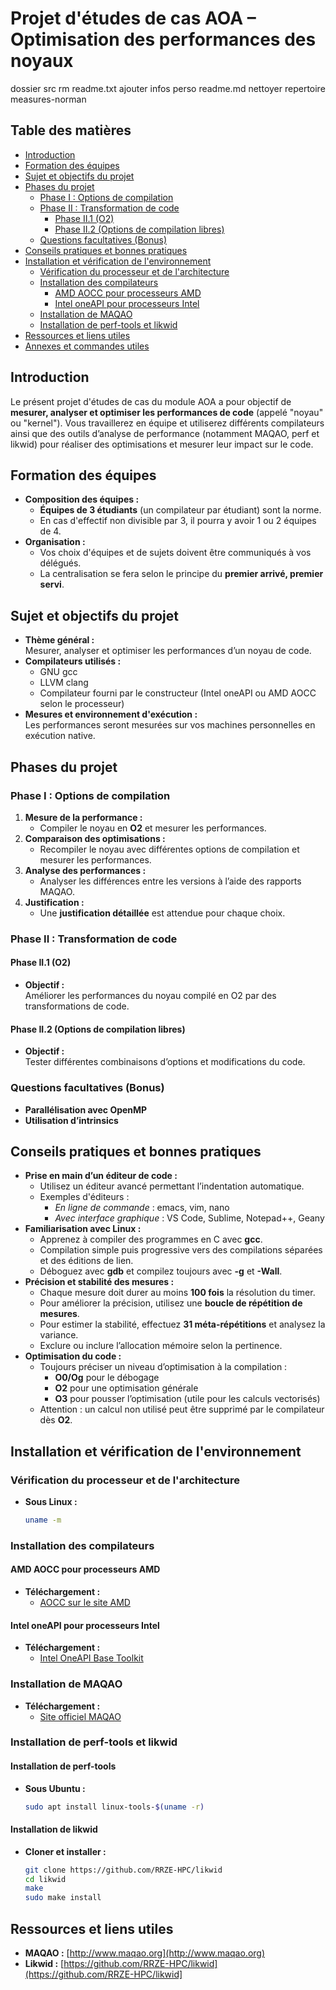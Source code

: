 # Projet d'études de cas AOA – Optimisation des performances des noyaux

dossier src
rm readme.txt
ajouter infos perso readme.md
nettoyer repertoire measures-norman


## Table des matières
- [Introduction](#introduction)
- [Formation des équipes](#formation-des-équipes)
- [Sujet et objectifs du projet](#sujet-et-objectifs-du-projet)
- [Phases du projet](#phases-du-projet)
  - [Phase I : Options de compilation](#phase-i--options-de-compilation)
  - [Phase II : Transformation de code](#phase-ii--transformation-de-code)
    - [Phase II.1 (O2)](#phase-ii1-o2)
    - [Phase II.2 (Options de compilation libres)](#phase-ii2-options-de-compilation-libres)
  - [Questions facultatives (Bonus)](#questions-facultatives-bonus)
- [Conseils pratiques et bonnes pratiques](#conseils-pratiques-et-bonnes-pratiques)
- [Installation et vérification de l'environnement](#installation-et-vérification-de-lenvironnement)
  - [Vérification du processeur et de l'architecture](#vérification-du-processeur-et-de-larchitecture)
  - [Installation des compilateurs](#installation-des-compilateurs)
    - [AMD AOCC pour processeurs AMD](#amd-aocc-pour-processeurs-amd)
    - [Intel oneAPI pour processeurs Intel](#intel-oneapi-pour-processeurs-intel)
  - [Installation de MAQAO](#installation-de-maqao)
  - [Installation de perf-tools et likwid](#installation-de-perf-tools-et-likwid)
- [Ressources et liens utiles](#ressources-et-liens-utiles)
- [Annexes et commandes utiles](#annexes-et-commandes-utiles)

## Introduction

Le présent projet d'études de cas du module AOA a pour objectif de **mesurer, analyser et optimiser les performances de code** (appelé "noyau" ou "kernel"). Vous travaillerez en équipe et utiliserez différents compilateurs ainsi que des outils d’analyse de performance (notamment MAQAO, perf et likwid) pour réaliser des optimisations et mesurer leur impact sur le code.

## Formation des équipes

- **Composition des équipes :**
  - **Équipes de 3 étudiants** (un compilateur par étudiant) sont la norme.
  - En cas d'effectif non divisible par 3, il pourra y avoir 1 ou 2 équipes de 4.
- **Organisation :**
  - Vos choix d'équipes et de sujets doivent être communiqués à vos délégués.
  - La centralisation se fera selon le principe du **premier arrivé, premier servi**.

## Sujet et objectifs du projet

- **Thème général :**  
  Mesurer, analyser et optimiser les performances d’un noyau de code.
- **Compilateurs utilisés :**  
  - GNU gcc  
  - LLVM clang  
  - Compilateur fourni par le constructeur (Intel oneAPI ou AMD AOCC selon le processeur)
- **Mesures et environnement d'exécution :**  
  Les performances seront mesurées sur vos machines personnelles en exécution native.

## Phases du projet

### Phase I : Options de compilation

1. **Mesure de la performance :**
   - Compiler le noyau en **O2** et mesurer les performances.
2. **Comparaison des optimisations :**
   - Recompiler le noyau avec différentes options de compilation et mesurer les performances.
3. **Analyse des performances :**
   - Analyser les différences entre les versions à l’aide des rapports MAQAO.
4. **Justification :**
   - Une **justification détaillée** est attendue pour chaque choix.

### Phase II : Transformation de code

#### Phase II.1 (O2)
- **Objectif :**  
  Améliorer les performances du noyau compilé en O2 par des transformations de code.

#### Phase II.2 (Options de compilation libres)
- **Objectif :**  
  Tester différentes combinaisons d’options et modifications du code.

### Questions facultatives (Bonus)

- **Parallélisation avec OpenMP**
- **Utilisation d’intrinsics**

## Conseils pratiques et bonnes pratiques

- **Prise en main d’un éditeur de code :**
  - Utilisez un éditeur avancé permettant l’indentation automatique.
  - Exemples d'éditeurs :
    - *En ligne de commande* : emacs, vim, nano
    - *Avec interface graphique* : VS Code, Sublime, Notepad++, Geany
- **Familiarisation avec Linux :**
  - Apprenez à compiler des programmes en C avec **gcc**.
  - Compilation simple puis progressive vers des compilations séparées et des éditions de lien.
  - Déboguez avec **gdb** et compilez toujours avec **-g** et **-Wall**.
- **Précision et stabilité des mesures :**
  - Chaque mesure doit durer au moins **100 fois** la résolution du timer.
  - Pour améliorer la précision, utilisez une **boucle de répétition de mesures**.
  - Pour estimer la stabilité, effectuez **31 méta-répétitions** et analysez la variance.
  - Exclure ou inclure l’allocation mémoire selon la pertinence.
- **Optimisation du code :**
  - Toujours préciser un niveau d’optimisation à la compilation :
    - **O0/Og** pour le débogage
    - **O2** pour une optimisation générale
    - **O3** pour pousser l’optimisation (utile pour les calculs vectorisés)
  - Attention : un calcul non utilisé peut être supprimé par le compilateur dès **O2**.

## Installation et vérification de l'environnement

### Vérification du processeur et de l'architecture

- **Sous Linux :**
  ```bash
  uname -m
  ```

### Installation des compilateurs

#### AMD AOCC pour processeurs AMD
- **Téléchargement :**  
  - [AOCC sur le site AMD](https://www.amd.com/en/developer/aocc.html)

#### Intel oneAPI pour processeurs Intel
- **Téléchargement :**  
  - [Intel OneAPI Base Toolkit](https://www.intel.com/content/www/us/en/developer/tools/oneapi/base-toolkit-download.html)

### Installation de MAQAO

- **Téléchargement :**  
  - [Site officiel MAQAO](http://www.maqao.org)

### Installation de perf-tools et likwid

#### Installation de perf-tools
- **Sous Ubuntu :**
  ```bash
  sudo apt install linux-tools-$(uname -r)
  ```

#### Installation de likwid
- **Cloner et installer :**
  ```bash
  git clone https://github.com/RRZE-HPC/likwid
  cd likwid
  make
  sudo make install
  ```

## Ressources et liens utiles

- **MAQAO :** [http://www.maqao.org](http://www.maqao.org)
- **Likwid :** [https://github.com/RRZE-HPC/likwid](https://github.com/RRZE-HPC/likwid]
